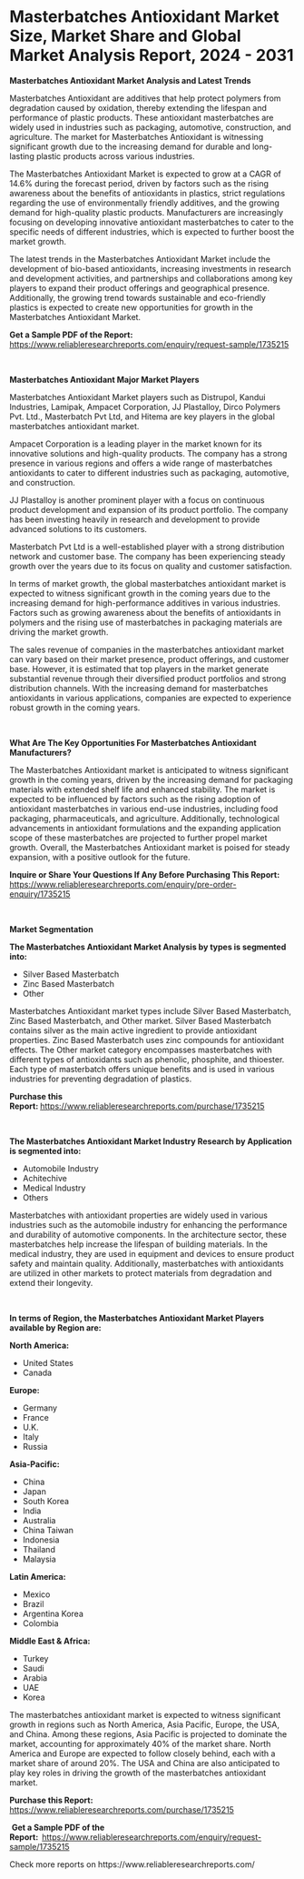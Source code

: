 <p><h1>Masterbatches Antioxidant Market Size, Market Share and Global Market Analysis Report, 2024 - 2031</h1></p><p><strong>Masterbatches Antioxidant Market Analysis and Latest Trends</strong></p>
<p><p>Masterbatches Antioxidant are additives that help protect polymers from degradation caused by oxidation, thereby extending the lifespan and performance of plastic products. These antioxidant masterbatches are widely used in industries such as packaging, automotive, construction, and agriculture. The market for Masterbatches Antioxidant is witnessing significant growth due to the increasing demand for durable and long-lasting plastic products across various industries.</p><p>The Masterbatches Antioxidant Market is expected to grow at a CAGR of 14.6% during the forecast period, driven by factors such as the rising awareness about the benefits of antioxidants in plastics, strict regulations regarding the use of environmentally friendly additives, and the growing demand for high-quality plastic products. Manufacturers are increasingly focusing on developing innovative antioxidant masterbatches to cater to the specific needs of different industries, which is expected to further boost the market growth.</p><p>The latest trends in the Masterbatches Antioxidant Market include the development of bio-based antioxidants, increasing investments in research and development activities, and partnerships and collaborations among key players to expand their product offerings and geographical presence. Additionally, the growing trend towards sustainable and eco-friendly plastics is expected to create new opportunities for growth in the Masterbatches Antioxidant Market.</p></p>
<p><strong>Get a Sample PDF of the Report:&nbsp;</strong> <a href="https://www.reliableresearchreports.com/enquiry/request-sample/1735215">https://www.reliableresearchreports.com/enquiry/request-sample/1735215</a></p>
<p>&nbsp;</p>
<p><strong>Masterbatches Antioxidant Major Market Players</strong></p>
<p><p>Masterbatches Antioxidant Market players such as Distrupol, Kandui Industries, Lamipak, Ampacet Corporation, JJ Plastalloy, Dirco Polymers Pvt. Ltd., Masterbatch Pvt Ltd, and Hitema are key players in the global masterbatches antioxidant market.</p><p>Ampacet Corporation is a leading player in the market known for its innovative solutions and high-quality products. The company has a strong presence in various regions and offers a wide range of masterbatches antioxidants to cater to different industries such as packaging, automotive, and construction.</p><p>JJ Plastalloy is another prominent player with a focus on continuous product development and expansion of its product portfolio. The company has been investing heavily in research and development to provide advanced solutions to its customers.</p><p>Masterbatch Pvt Ltd is a well-established player with a strong distribution network and customer base. The company has been experiencing steady growth over the years due to its focus on quality and customer satisfaction.</p><p>In terms of market growth, the global masterbatches antioxidant market is expected to witness significant growth in the coming years due to the increasing demand for high-performance additives in various industries. Factors such as growing awareness about the benefits of antioxidants in polymers and the rising use of masterbatches in packaging materials are driving the market growth.</p><p>The sales revenue of companies in the masterbatches antioxidant market can vary based on their market presence, product offerings, and customer base. However, it is estimated that top players in the market generate substantial revenue through their diversified product portfolios and strong distribution channels. With the increasing demand for masterbatches antioxidants in various applications, companies are expected to experience robust growth in the coming years.</p></p>
<p>&nbsp;</p>
<p><strong>What Are The Key Opportunities For Masterbatches Antioxidant Manufacturers?</strong></p>
<p><p>The Masterbatches Antioxidant market is anticipated to witness significant growth in the coming years, driven by the increasing demand for packaging materials with extended shelf life and enhanced stability. The market is expected to be influenced by factors such as the rising adoption of antioxidant masterbatches in various end-use industries, including food packaging, pharmaceuticals, and agriculture. Additionally, technological advancements in antioxidant formulations and the expanding application scope of these masterbatches are projected to further propel market growth. Overall, the Masterbatches Antioxidant market is poised for steady expansion, with a positive outlook for the future.</p></p>
<p><strong>Inquire or Share Your Questions If Any Before Purchasing This Report:</strong> <a href="https://www.reliableresearchreports.com/enquiry/pre-order-enquiry/1735215">https://www.reliableresearchreports.com/enquiry/pre-order-enquiry/1735215</a></p>
<p>&nbsp;</p>
<p><strong>Market Segmentation</strong></p>
<p><strong>The Masterbatches Antioxidant Market Analysis by types is segmented into:</strong></p>
<p><ul><li>Silver Based Masterbatch</li><li>Zinc Based Masterbatch</li><li>Other</li></ul></p>
<p><p>Masterbatches Antioxidant market types include Silver Based Masterbatch, Zinc Based Masterbatch, and Other market. Silver Based Masterbatch contains silver as the main active ingredient to provide antioxidant properties. Zinc Based Masterbatch uses zinc compounds for antioxidant effects. The Other market category encompasses masterbatches with different types of antioxidants such as phenolic, phosphite, and thioester. Each type of masterbatch offers unique benefits and is used in various industries for preventing degradation of plastics.</p></p>
<p><strong>Purchase this Report:&nbsp;</strong><a href="https://www.reliableresearchreports.com/purchase/1735215">https://www.reliableresearchreports.com/purchase/1735215</a></p>
<p>&nbsp;</p>
<p><strong>The Masterbatches Antioxidant Market Industry Research by Application is segmented into:</strong></p>
<p><ul><li>Automobile Industry</li><li>Achitechive</li><li>Medical Industry</li><li>Others</li></ul></p>
<p><p>Masterbatches with antioxidant properties are widely used in various industries such as the automobile industry for enhancing the performance and durability of automotive components. In the architecture sector, these masterbatches help increase the lifespan of building materials. In the medical industry, they are used in equipment and devices to ensure product safety and maintain quality. Additionally, masterbatches with antioxidants are utilized in other markets to protect materials from degradation and extend their longevity.</p></p>
<p>&nbsp;</p>
<p><strong>In terms of Region, the Masterbatches Antioxidant Market Players available by Region are:</strong></p>
<p>
    <p> <strong> North America: </strong>
        <ul>
            <li>United States</li>
            <li>Canada</li>
        </ul>
        </p> 
    <p> <strong> Europe: </strong>
        <ul>
            <li>Germany</li>
            <li>France</li>
            <li>U.K.</li>
            <li>Italy</li>
            <li>Russia</li>
        </ul>
        </p> 
    <p> <strong> Asia-Pacific: </strong>
        <ul>
            <li>China</li>
            <li>Japan</li>
            <li>South Korea</li>
            <li>India</li>
            <li>Australia</li>
            <li>China Taiwan</li>
            <li>Indonesia</li>
            <li>Thailand</li>
            <li>Malaysia</li>
        </ul>
        </p> 
    <p> <strong> Latin America: </strong>
        <ul>
            <li>Mexico</li>
            <li>Brazil</li>
            <li>Argentina Korea</li>
            <li>Colombia</li>
        </ul>
        </p> 
    <p> <strong> Middle East & Africa: </strong>
        <ul>
            <li>Turkey</li>
            <li>Saudi</li>
            <li>Arabia</li>
            <li>UAE</li>
            <li>Korea</li>
        </ul>
    </p>
    </p>
<p><p>The masterbatches antioxidant market is expected to witness significant growth in regions such as North America, Asia Pacific, Europe, the USA, and China. Among these regions, Asia Pacific is projected to dominate the market, accounting for approximately 40% of the market share. North America and Europe are expected to follow closely behind, each with a market share of around 20%. The USA and China are also anticipated to play key roles in driving the growth of the masterbatches antioxidant market.</p></p>
<p><strong>Purchase this Report: </strong><a href="https://www.reliableresearchreports.com/purchase/1735215">https://www.reliableresearchreports.com/purchase/1735215</a></p>
<p>&nbsp;<strong>Get a Sample PDF of the Report:&nbsp;&nbsp;</strong><a href="https://www.reliableresearchreports.com/enquiry/request-sample/1735215">https://www.reliableresearchreports.com/enquiry/request-sample/1735215</a></p>
<p><strong></strong></p>
<p>Check more reports on https://www.reliableresearchreports.com/</p>